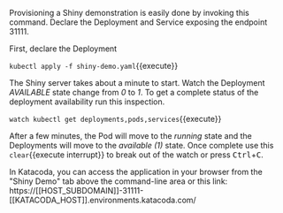 Provisioning a Shiny demonstration is easily done by invoking this command. Declare the Deployment and Service exposing the endpoint 31111.

First, declare the Deployment

`kubectl apply -f shiny-demo.yaml`{{execute}}

The Shiny server takes about a minute to start. Watch the Deployment _AVAILABLE_ state change from _0_ to _1_. To get a complete status of the deployment availability run this inspection.

`watch kubectl get deployments,pods,services`{{execute}}

After a few minutes, the Pod will move to the _running_ state and the Deployments will move to the _available (1)_ state. Once complete use this ```clear```{{execute interrupt}} to break out of the watch or press <kbd>Ctrl</kbd>+<kbd>C</kbd>.

In Katacoda, you can access the application in your browser from the "Shiny Demo" tab above the command-line area or this link: https://[[HOST_SUBDOMAIN]]-31111-[[KATACODA_HOST]].environments.katacoda.com/
